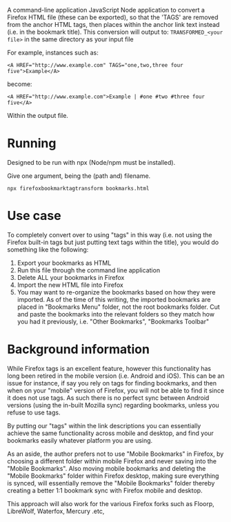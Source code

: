 A command-line application JavaScript Node application to convert a Firefox HTML file (these can be exported), so that the 'TAGS' are removed from the anchor HTML tags, then places within the anchor link text instead (i.e. in the bookmark title). This conversion will output to: `TRANSFORMED_<your file>` in the same directory as your input file

For example, instances such as:

`<A HREF="http://www.example.com" TAGS="one,two,three four five">Example</A>`

become:

`<A HREF="http://www.example.com">Example | #one #two #three four five</A>`

Within the output file.

# Running

Designed to be run with npx (Node/npm must be installed).

Give one argument, being the (path and) filename.

`npx firefoxbookmarktagtransform bookmarks.html`

# Use case

To completely convert over to using "tags" in this way (i.e. not using the Firefox built-in tags but just putting text tags within the title), you would do something like the following:

1. Export your bookmarks as HTML
2. Run this file through the command line application
3. Delete ALL your bookmarks in Firefox
4. Import the new HTML file into Firefox
5. You may want to re-organize the bookmarks based on how they were imported. As of the time of this writing, the imported bookmarks are placed in "Bookmarks Menu" folder, not the root bookmarks folder. Cut and paste the bookmarks into the relevant folders so they match how you had it previously, i.e. "Other Bookmarks", "Bookmarks Toolbar"

# Background information

While Firefox tags is an excellent feature, however this functionality has long been retired in the mobile version (i.e. Android and iOS). This can be an issue for instance, if say you rely on tags for finding bookmarks, and then when on your "mobile" version of Firefox, you will not be able to find it since it does not use tags. As such there is no perfect sync between Android versions (using the in-built Mozilla sync) regarding bookmarks, unless you refuse to use tags. 

By putting our "tags" within the link descriptions you can essentially achieve the same functionality across mobile and desktop, and find your bookmarks easily whatever platform you are using.

As an aside, the author prefers not to use "Mobile Bookmarks" in Firefox, by choosing a different folder within mobile Firefox and never saving into the "Mobile Bookmarks". Also moving mobile bookmarks and deleting the "Mobile Bookmarks" folder within Firefox desktop, making sure everything is synced, will essentially remove the "Mobile Bookmarks" folder thereby creating a better 1:1 bookmark sync with Firefox mobile and desktop.

This approach will also work for the various Firefox forks such as Floorp, LibreWolf, Waterfox, Mercury .etc, 
